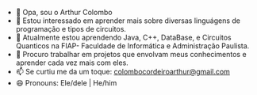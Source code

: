 - 👋 Opa, sou o Arthur Colombo
- 👀 Estou interessado em aprender mais sobre diversas linguágens de programação e tipos de circuitos.
- 🌱 Atualmente estou aprendendo Java, C++, DataBase, e Circuitos Quanticos na FIAP- Faculdade de Informática e Administração Paulista.
- 💞️ Procuro trabalhar em projetos que envolvam meus conhecimentos e aprender cada vez mais com eles.
- 📫 Se curtiu me da um toque: colombocordeiroarthur@gmail.com
- 😄 Pronouns: Ele/dele | He/him

<!---
ArthurCCordeiro/ArthurCCordeiro is a ✨ special ✨ repository because its `README.md` (this file) appears on your GitHub profile.
You can click the Preview link to take a look at your changes.
--->
